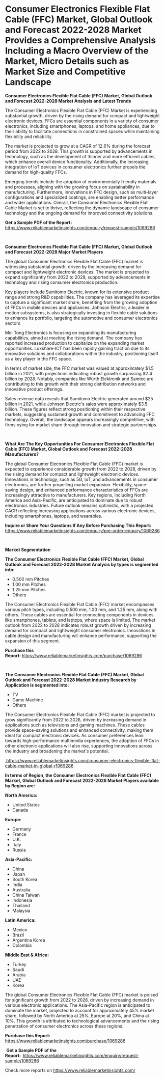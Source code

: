 <p><h1>Consumer Electronics Flexible Flat Cable (FFC) Market, Global Outlook and Forecast 2022-2028 Market Provides a Comprehensive Analysis Including a Macro Overview of the Market, Micro Details such as Market Size and Competitive Landscape</h1></p><p><strong>Consumer Electronics Flexible Flat Cable (FFC) Market, Global Outlook and Forecast 2022-2028 Market Analysis and Latest Trends</strong></p>
<p><p>The Consumer Electronics Flexible Flat Cable (FFC) Market is experiencing substantial growth, driven by the rising demand for compact and lightweight electronic devices. FFCs are essential components in a variety of consumer electronics, including smartphones, laptops, and home appliances, due to their ability to facilitate connections in constrained spaces while maintaining flexibility and reliability.</p><p>The market is projected to grow at a CAGR of 12.9% during the forecast period from 2022 to 2028. This growth is supported by advancements in technology, such as the development of thinner and more efficient cables, which enhance overall device functionality. Additionally, the increasing integration of IoT devices in consumer electronics further propels the demand for high-quality FFCs.  </p><p>Emerging trends include the adoption of environmentally friendly materials and processes, aligning with the growing focus on sustainability in manufacturing. Furthermore, innovations in FFC design, such as multi-layer configurations and specialized coatings, are enabling better performance and wider applications. Overall, the Consumer Electronics Flexible Flat Cable Market is set to thrive, reflecting the dynamic landscape of consumer technology and the ongoing demand for improved connectivity solutions.</p></p>
<p><strong>Get a Sample PDF of the Report:&nbsp;</strong> <a href="https://www.reliablemarketinsights.com/enquiry/request-sample/1069286?utm_campaign=2564&utm_medium=2&utm_source=Github&utm_content=ia&utm_term=21032025&utm_id=consumer-electronics-flexible-flat-cable-ffc-market-global-outlook-and-forecast-2022-2028">https://www.reliablemarketinsights.com/enquiry/request-sample/1069286</a></p>
<p>&nbsp;</p>
<p><strong>Consumer Electronics Flexible Flat Cable (FFC) Market, Global Outlook and Forecast 2022-2028 Major Market Players</strong></p>
<p><p>The global Consumer Electronics Flexible Flat Cable (FFC) market is witnessing substantial growth, driven by the increasing demand for compact and lightweight electronic devices. The market is projected to expand significantly from 2022 to 2028, supported by advancements in technology and rising consumer electronics production.</p><p>Key players include Sumitomo Electric, known for its extensive product range and strong R&D capabilities. The company has leveraged its expertise to capture a significant market share, benefiting from the growing adoption of FFCs in mobile devices and appliances. Johnson Electric, a leader in motion subsystems, is also strategically investing in flexible cable solutions to enhance its portfolio, targeting the automotive and consumer electronics sectors.</p><p>Mei Tong Electronics is focusing on expanding its manufacturing capabilities, aimed at meeting the rising demand. The company has reported increased production to capitalize on the expanding market opportunities. Luxshare-ICT has been rapidly gaining traction due to its innovative solutions and collaborations within the industry, positioning itself as a key player in the FFC space.</p><p>In terms of market size, the FFC market was valued at approximately $1.5 billion in 2021, with projections indicating robust growth surpassing $2.4 billion by 2028. Notably, companies like Würth Elektronik and Samtec are contributing to this growth with their strong distribution networks and innovative product offerings.</p><p>Sales revenue data reveals that Sumitomo Electric generated around $25 billion in 2021, while Johnson Electric's sales were approximately $3.5 billion. These figures reflect strong positioning within their respective markets, suggesting sustained growth and commitment to advancing FFC technology. Overall, the landscape appears increasingly competitive, with firms vying for market share through innovation and strategic partnerships.</p></p>
<p>&nbsp;</p>
<p><strong>What Are The Key Opportunities For Consumer Electronics Flexible Flat Cable (FFC) Market, Global Outlook and Forecast 2022-2028 Manufacturers?</strong></p>
<p><p>The global Consumer Electronics Flexible Flat Cable (FFC) market is expected to experience considerable growth from 2022 to 2028, driven by the rising demand for compact and lightweight electronic devices. Innovations in technology, such as 5G, IoT, and advancements in consumer electronics, are further propelling market expansion. Flexibility, space-saving design, and enhanced performance characteristics of FFCs are increasingly attractive to manufacturers. Key regions, including North America and Asia-Pacific, are anticipated to dominate due to robust electronics industries. Future outlook remains optimistic, with a projected CAGR reflecting increasing applications across various electronic devices, including smartphones, laptops, and wearables.</p></p>
<p><strong>Inquire or Share Your Questions If Any Before Purchasing This Report:</strong> <a href="https://www.reliablemarketinsights.com/enquiry/pre-order-enquiry/1069286?utm_campaign=2564&utm_medium=2&utm_source=Github&utm_content=ia&utm_term=21032025&utm_id=consumer-electronics-flexible-flat-cable-ffc-market-global-outlook-and-forecast-2022-2028">https://www.reliablemarketinsights.com/enquiry/pre-order-enquiry/1069286</a></p>
<p>&nbsp;</p>
<p><strong>Market Segmentation</strong></p>
<p><strong>The Consumer Electronics Flexible Flat Cable (FFC) Market, Global Outlook and Forecast 2022-2028 Market Analysis by types is segmented into:</strong></p>
<p><ul><li>0.500 mm Pitches</li><li>1.00 mm Pitches</li><li>1.25 mm Pitches</li><li>Others</li></ul></p>
<p><p>The Consumer Electronics Flexible Flat Cable (FFC) market encompasses various pitch types, including 0.500 mm, 1.00 mm, and 1.25 mm, along with others. These cables are essential for connecting components in devices like smartphones, tablets, and laptops, where space is limited. The market outlook from 2022 to 2028 indicates robust growth driven by increasing demand for compact and lightweight consumer electronics. Innovations in cable design and manufacturing will enhance performance, supporting the expansion of this segment.</p></p>
<p><strong>Purchase this Report:&nbsp;</strong><a href="https://www.reliablemarketinsights.com/purchase/1069286?utm_campaign=2564&utm_medium=2&utm_source=Github&utm_content=ia&utm_term=21032025&utm_id=consumer-electronics-flexible-flat-cable-ffc-market-global-outlook-and-forecast-2022-2028">https://www.reliablemarketinsights.com/purchase/1069286</a></p>
<p>&nbsp;</p>
<p><strong>The Consumer Electronics Flexible Flat Cable (FFC) Market, Global Outlook and Forecast 2022-2028 Market Industry Research by Application is segmented into:</strong></p>
<p><ul><li>TV</li><li>Game Machine</li><li>Others</li></ul></p>
<p><p>The Consumer Electronics Flexible Flat Cable (FFC) market is projected to grow significantly from 2022 to 2028, driven by increasing demand in applications such as televisions and gaming machines. These cables provide space-saving solutions and enhanced connectivity, making them ideal for compact electronic devices. As consumer preferences lean towards high-performance multimedia experiences, the adoption of FFCs in other electronic applications will also rise, supporting innovations across the industry and broadening the market's potential.</p></p>
<p><a href="https://www.reliablemarketinsights.com/consumer-electronics-flexible-flat-cable-market-in-global-r1069286?utm_campaign=2564&utm_medium=2&utm_source=Github&utm_content=ia&utm_term=21032025&utm_id=consumer-electronics-flexible-flat-cable-ffc-market-global-outlook-and-forecast-2022-2028">&nbsp;https://www.reliablemarketinsights.com/consumer-electronics-flexible-flat-cable-market-in-global-r1069286</a></p>
<p><strong>In terms of Region, the Consumer Electronics Flexible Flat Cable (FFC) Market, Global Outlook and Forecast 2022-2028 Market Players available by Region are:</strong></p>
<p>
    <p> <strong> North America: </strong>
        <ul>
            <li>United States</li>
            <li>Canada</li>
        </ul>
        </p> 
    <p> <strong> Europe: </strong>
        <ul>
            <li>Germany</li>
            <li>France</li>
            <li>U.K.</li>
            <li>Italy</li>
            <li>Russia</li>
        </ul>
        </p> 
    <p> <strong> Asia-Pacific: </strong>
        <ul>
            <li>China</li>
            <li>Japan</li>
            <li>South Korea</li>
            <li>India</li>
            <li>Australia</li>
            <li>China Taiwan</li>
            <li>Indonesia</li>
            <li>Thailand</li>
            <li>Malaysia</li>
        </ul>
        </p> 
    <p> <strong> Latin America: </strong>
        <ul>
            <li>Mexico</li>
            <li>Brazil</li>
            <li>Argentina Korea</li>
            <li>Colombia</li>
        </ul>
        </p> 
    <p> <strong> Middle East & Africa: </strong>
        <ul>
            <li>Turkey</li>
            <li>Saudi</li>
            <li>Arabia</li>
            <li>UAE</li>
            <li>Korea</li>
        </ul>
    </p>
    </p>
<p><p>The global Consumer Electronics Flexible Flat Cable (FFC) market is poised for significant growth from 2022 to 2028, driven by increasing demand in various electronic applications. The Asia-Pacific region is anticipated to dominate the market, projected to account for approximately 45% market share, followed by North America at 25%, Europe at 20%, and China at 10%. This growth is attributed to technological advancements and the rising penetration of consumer electronics across these regions.</p></p>
<p><strong>Purchase this Report: </strong><a href="https://www.reliablemarketinsights.com/purchase/1069286?utm_campaign=2564&utm_medium=2&utm_source=Github&utm_content=ia&utm_term=21032025&utm_id=consumer-electronics-flexible-flat-cable-ffc-market-global-outlook-and-forecast-2022-2028">https://www.reliablemarketinsights.com/purchase/1069286</a></p>
<p>&nbsp;<strong>Get a Sample PDF of the Report:&nbsp;&nbsp;</strong><a href="https://www.reliablemarketinsights.com/enquiry/request-sample/1069286?utm_campaign=2564&utm_medium=2&utm_source=Github&utm_content=ia&utm_term=21032025&utm_id=consumer-electronics-flexible-flat-cable-ffc-market-global-outlook-and-forecast-2022-2028">https://www.reliablemarketinsights.com/enquiry/request-sample/1069286</a></p>
<p><strong></strong></p>
<p>Check more reports on <a href="https://www.reliablemarketinsights.com/?utm_campaign=2564&utm_medium=2&utm_source=Github&utm_content=ia&utm_term=21032025&utm_id=consumer-electronics-flexible-flat-cable-ffc-market-global-outlook-and-forecast-2022-2028">https://www.reliablemarketinsights.com/</a></p>